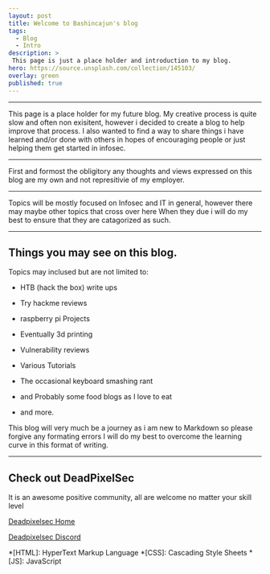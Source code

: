 ```yaml
---
layout: post
title: Welcome to Bashincajun's blog
tags:
  - Blog
  - Intro
description: >
 This page is just a place holder and introduction to my blog.
hero: https://source.unsplash.com/collection/145103/
overlay: green
published: true
---
```

***
This page is a place holder for my future blog. My creative process is quite slow and often non exisitent, however i decided to create a blog to help improve that process. I also wanted to find a way to share things i have learned and/or done with others in hopes of encouraging people or just helping them get started in infosec.

***

First and formost the obligitory any thoughts and views expressed on this blog are my own and not represitivie of my employer.

***

Topics will be mostly focused on Infosec and IT in general, however there may maybe other topics that cross over here When they due i will do my best to ensure that they are catagorized as such.

***

## Things you may see on this blog.

Topics may inclused but are not limited to:  

- HTB (hack the box) write ups

- Try hackme reviews

- raspberry pi Projects

- Eventually 3d printing

- Vulnerability reviews

- Various Tutorials

- The occasional keyboard smashing rant

- and Probably some food blogs as I love to eat

- and more.


This blog will very much be a journey as i am new to Markdown so please forgive any formating errors I will do my best to overcome the learning curve in this format of writing.
***
##              Check out DeadPixelSec
It is an awesome positive community, all are welcome no matter your skill level  

[Deadpixelsec Home](https://deadpixelsec.com/)  
  
[Deadpixelsec Discord](https://discord.com/invite/EJJRjZD/)

*[HTML]: HyperText Markup Language
*[CSS]: Cascading Style Sheets
*[JS]: JavaScript

